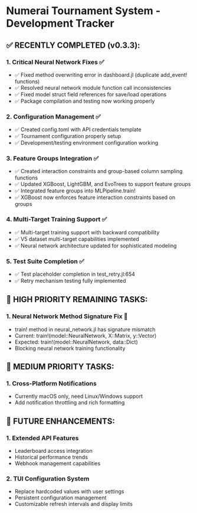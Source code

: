 # Numerai Tournament System - Development Tracker

## ✅ RECENTLY COMPLETED (v0.3.3):

### 1. **Critical Neural Network Fixes** ✅
   - ✅ Fixed method overwriting error in dashboard.jl (duplicate add_event! functions)
   - ✅ Resolved neural network module function call inconsistencies
   - ✅ Fixed model struct field references for save/load operations
   - ✅ Package compilation and testing now working properly

### 2. **Configuration Management** ✅
   - ✅ Created config.toml with API credentials template
   - ✅ Tournament configuration properly setup
   - ✅ Development/testing environment configuration working

### 3. **Feature Groups Integration** ✅
   - ✅ Created interaction constraints and group-based column sampling functions
   - ✅ Updated XGBoost, LightGBM, and EvoTrees to support feature groups
   - ✅ Integrated feature groups into MLPipeline.train!
   - ✅ XGBoost now enforces feature interaction constraints based on groups

### 4. **Multi-Target Training Support** ✅
   - ✅ Multi-target training support with backward compatibility
   - ✅ V5 dataset multi-target capabilities implemented
   - ✅ Neural network architecture updated for sophisticated modeling

### 5. **Test Suite Completion** ✅
   - ✅ Test placeholder completion in test_retry.jl:654
   - ✅ Retry mechanism testing fully implemented


## 🔄 HIGH PRIORITY REMAINING TASKS:

### 1. **Neural Network Method Signature Fix** 🚨
   - train! method in neural_network.jl has signature mismatch
   - Current: train!(model::NeuralNetwork, X::Matrix, y::Vector)
   - Expected: train!(model::NeuralNetwork, data::Dict)
   - Blocking neural network training functionality

## 🔧 MEDIUM PRIORITY TASKS:

### 1. **Cross-Platform Notifications**
   - Currently macOS only, need Linux/Windows support
   - Add notification throttling and rich formatting

## 🔮 FUTURE ENHANCEMENTS:

### 1. **Extended API Features**
   - Leaderboard access integration
   - Historical performance trends
   - Webhook management capabilities

### 2. **TUI Configuration System**
   - Replace hardcoded values with user settings
   - Persistent configuration management
   - Customizable refresh intervals and display limits